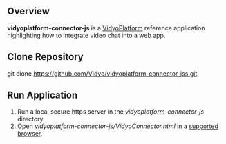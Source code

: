 ## Overview
**vidyoplatform-connector-js** is a [VidyoPlatform](https://vidyo.github.io/vidyoplatform.github.io) reference application highlighting how to integrate video chat into a web app.

## Clone Repository
git clone https://github.com/Vidyo/vidyoplatform-connector-jss.git

## Run Application
1. Run a local secure https server in the *vidyoplatform-connector-js* directory.
2. Open *vidyoplatform-connector-js/VidyoConnector.html* in a [supported browser](https://vidyo.github.io/vidyoplatform.github.io/#javascript).
